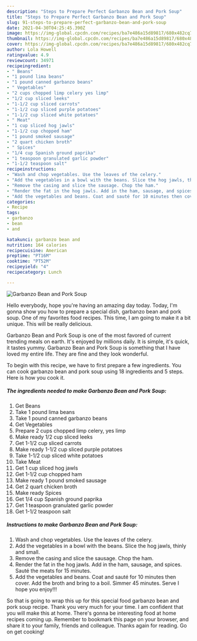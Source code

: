 ```yaml
---
description: "Steps to Prepare Perfect Garbanzo Bean and Pork Soup"
title: "Steps to Prepare Perfect Garbanzo Bean and Pork Soup"
slug: 91-steps-to-prepare-perfect-garbanzo-bean-and-pork-soup
date: 2021-04-30T04:25:45.390Z
image: https://img-global.cpcdn.com/recipes/ba7e486a15d89817/680x482cq70/garbanzo-bean-and-pork-soup-recipe-main-photo.jpg
thumbnail: https://img-global.cpcdn.com/recipes/ba7e486a15d89817/680x482cq70/garbanzo-bean-and-pork-soup-recipe-main-photo.jpg
cover: https://img-global.cpcdn.com/recipes/ba7e486a15d89817/680x482cq70/garbanzo-bean-and-pork-soup-recipe-main-photo.jpg
author: Lola Howell
ratingvalue: 4.9
reviewcount: 34971
recipeingredient:
- " Beans"
- "1 pound lima beans"
- "1 pound canned garbanzo beans"
- " Vegetables"
- "2 cups chopped limp celery yes limp"
- "1/2 cup sliced leeks"
- "1-1/2 cup sliced carrots"
- "1-1/2 cup sliced purple potatoes"
- "1-1/2 cup sliced white potatoes"
- " Meat"
- "1 cup sliced hog jawls"
- "1-1/2 cup chopped ham"
- "1 pound smoked sausage"
- "2 quart chicken broth"
- " Spices"
- "1/4 cup Spanish ground paprika"
- "1 teaspoon granulated garlic powder"
- "1-1/2 teaspoon salt"
recipeinstructions:
- "Wash and chop vegetables. Use the leaves of the celery."
- "Add the vegetables in a bowl with the beans. Slice the hog jawls, thinly and small."
- "Remove the casing and slice the sausage. Chop the ham."
- "Render the fat in the hog jawls. Add in the ham, sausage, and spices. Sauté the meats for 15 minutes."
- "Add the vegetables and beans. Coat and sauté for 10 minutes then cover. Add the broth and bring to a boil. Simmer 45 minutes. Serve I hope you enjoy!!!"
categories:
- Recipe
tags:
- garbanzo
- bean
- and

katakunci: garbanzo bean and 
nutrition: 164 calories
recipecuisine: American
preptime: "PT16M"
cooktime: "PT52M"
recipeyield: "4"
recipecategory: Lunch

---
```



![Garbanzo Bean and Pork Soup](https://img-global.cpcdn.com/recipes/ba7e486a15d89817/680x482cq70/garbanzo-bean-and-pork-soup-recipe-main-photo.jpg)

Hello everybody, hope you're having an amazing day today. Today, I'm gonna show you how to prepare a special dish, garbanzo bean and pork soup. One of my favorites food recipes. This time, I am going to make it a bit unique. This will be really delicious.



Garbanzo Bean and Pork Soup is one of the most favored of current trending meals on earth. It's enjoyed by millions daily. It is simple, it's quick, it tastes yummy. Garbanzo Bean and Pork Soup is something that I have loved my entire life. They are fine and they look wonderful.


To begin with this recipe, we have to first prepare a few ingredients. You can cook garbanzo bean and pork soup using 18 ingredients and 5 steps. Here is how you cook it.

<!--inarticleads1-->

##### The ingredients needed to make Garbanzo Bean and Pork Soup:

1. Get  Beans
1. Take 1 pound lima beans
1. Take 1 pound canned garbanzo beans
1. Get  Vegetables
1. Prepare 2 cups chopped limp celery, yes limp
1. Make ready 1/2 cup sliced leeks
1. Get 1-1/2 cup sliced carrots
1. Make ready 1-1/2 cup sliced purple potatoes
1. Take 1-1/2 cup sliced white potatoes
1. Take  Meat
1. Get 1 cup sliced hog jawls
1. Get 1-1/2 cup chopped ham
1. Make ready 1 pound smoked sausage
1. Get 2 quart chicken broth
1. Make ready  Spices
1. Get 1/4 cup Spanish ground paprika
1. Get 1 teaspoon granulated garlic powder
1. Get 1-1/2 teaspoon salt




<!--inarticleads2-->

##### Instructions to make Garbanzo Bean and Pork Soup:

1. Wash and chop vegetables. Use the leaves of the celery.
1. Add the vegetables in a bowl with the beans. Slice the hog jawls, thinly and small.
1. Remove the casing and slice the sausage. Chop the ham.
1. Render the fat in the hog jawls. Add in the ham, sausage, and spices. Sauté the meats for 15 minutes.
1. Add the vegetables and beans. Coat and sauté for 10 minutes then cover. Add the broth and bring to a boil. Simmer 45 minutes. Serve I hope you enjoy!!!




So that is going to wrap this up for this special food garbanzo bean and pork soup recipe. Thank you very much for your time. I am confident that you will make this at home. There's gonna be interesting food at home recipes coming up. Remember to bookmark this page on your browser, and share it to your family, friends and colleague. Thanks again for reading. Go on get cooking!
